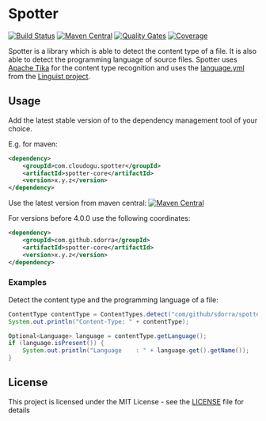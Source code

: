 # Spotter

[![Build Status](https://travis-ci.org/sdorra/spotter.svg?branch=master)](https://travis-ci.org/sdorra/spotter)
[![Maven Central](https://img.shields.io/maven-central/v/com.cloudogu.spotter/spotter.svg)](http://search.maven.org/#search%7Cga%7C1%7Ca%3A%22spotter%22)
[![Quality Gates](https://sonarcloud.io/api/project_badges/measure?project=com.cloudogu.spotter%3Aspotter&metric=alert_status)](https://sonarcloud.io/dashboard?id=com.cloudogu.spotter%3Aspotter)
[![Coverage](https://sonarcloud.io/api/project_badges/measure?project=com.cloudogu.spotter%3Aspotter&metric=coverage)](https://sonarcloud.io/dashboard?id=com.cloudogu.spotter%3Aspotter)

Spotter is a library which is able to detect the content type of a file. 
It is also able to detect the programming language of source files. 
Spotter uses [Apache Tika](https://tika.apache.org/) for the content type recognition and uses the [language.yml](https://raw.githubusercontent.com/github/linguist/master/lib/linguist/languages.yml) from the [Linguist project](https://github.com/github/linguist).

## Usage

Add the latest stable version of to the dependency management tool of your choice.

E.g. for maven:

```xml
<dependency>
    <groupId>com.cloudogu.spotter</groupId>
    <artifactId>spotter-core</artifactId>
    <version>x.y.z</version>
</dependency>
```

Use the latest version from maven central: [![Maven Central](https://img.shields.io/maven-central/v/com.cloudogu.spotter/spotter.svg)](http://search.maven.org/#search%7Cga%7C1%7Ca%3A%22spotter%22)

For versions before 4.0.0 use the following coordinates:

```xml
<dependency>
    <groupId>com.github.sdorra</groupId>
    <artifactId>spotter-core</artifactId>
    <version>x.y.z</version>
</dependency>
```

### Examples

Detect the content type and the programming language of a file:

```java
ContentType contentType = ContentTypes.detect("com/github/sdorra/spotter/Language.java");
System.out.println("Content-Type: " + contentType);

Optional<Language> language = contentType.getLanguage();
if (language.isPresent()) {
    System.out.println("Language    : " + language.get().getName());
}
```

## License

This project is licensed under the MIT License - see the [LICENSE](LICENSE) file for details
